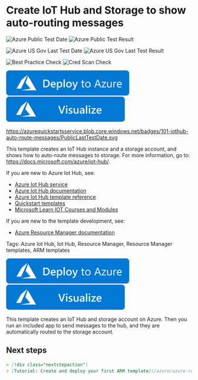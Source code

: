 # Create IoT Hub and Storage to show auto-routing messages

![Azure Public Test Date](https://azurequickstartsservice.blob.core.windows.net/badges/101-iothub-auto-route-messages/PublicLastTestDate.svg)
![Azure Public Test Result](https://azurequickstartsservice.blob.core.windows.net/badges/101-iothub-auto-route-messages/PublicDeployment.svg)

![Azure US Gov Last Test Date](https://azurequickstartsservice.blob.core.windows.net/badges/101-iothub-auto-route-messages/FairfaxLastTestDate.svg)
![Azure US Gov Last Test Result](https://azurequickstartsservice.blob.core.windows.net/badges/101-iothub-auto-route-messages/FairfaxDeployment.svg)

![Best Practice Check](https://azurequickstartsservice.blob.core.windows.net/badges/101-iothub-auto-route-messages/BestPracticeResult.svg)
![Cred Scan Check](https://azurequickstartsservice.blob.core.windows.net/badges/101-iothub-auto-route-messages/CredScanResult.svg)

[![Deploy To Azure](https://raw.githubusercontent.com/Azure/azure-quickstart-templates/master/1-CONTRIBUTION-GUIDE/images/deploytoazure.svg?sanitize=true)](https://portal.azure.com/#create/Microsoft.Template/uri/https%3A%2F%2Fraw.githubusercontent.com%2FAzure%2Fazure-quickstart-templates%2Fmaster%2F101-iothub-auto-route-messages%2Fazuredeploy.json)  [![Visualize](https://raw.githubusercontent.com/Azure/azure-quickstart-templates/master/1-CONTRIBUTION-GUIDE/images/visualizebutton.svg?sanitize=true)](http://armviz.io/#/?load=https%3A%2F%2Fraw.githubusercontent.com%2FAzure%2Fazure-quickstart-templates%2Fmaster%2F101-auto-route-messages%2Fazuredeploy.json)

https://azurequickstartsservice.blob.core.windows.net/badges/101-iothub-auto-route-messages/PublicLastTestDate.svg

This template creates an IoT Hub instance and a storage account, and shows how to auto-route messages to storage. For more information, go to: https://docs.microsoft.com/azure/iot-hub/.

If you are new to Azure Iot Hub, see:

- [Azure Iot Hub service](https://azure.microsoft.com/services/iot-hub/)
- [Azure Iot Hub documentation](https://docs.microsoft.com/azure/iot-hub/)
- [Azure Iot Hub template reference](https://docs.microsoft.com/azure/templates/microsoft.devices/iothub-allversions)
- [Quickstart templates](https://azure.microsoft.com/resources/templates/?resourceType=Microsoft.Devices&pageNumber=1&sort=Popular)
- [Microsoft Learn IOT Courses and Modules](https://docs.microsoft.com/learn/browse/?products=azure-iot-central%2Cazure-iot-hub )

If you are new to the template development, see:

- [Azure Resource Manager documentation](https://docs.microsoft.com/en-us/azure/azure-resource-manager/)

Tags: Azure Iot Hub, Iot Hub, Resource Manager, Resource Manager templates, ARM templates



[![Deploy To Azure](https://raw.githubusercontent.com/Azure/azure-quickstart-templates/master/1-CONTRIBUTION-GUIDE/images/deploytoazure.svg?sanitize=true)](https://portal.azure.com/#create/Microsoft.Template/uri/https%3A%2F%2Fraw.githubusercontent.com%2FAzure%2Fazure-quickstart-templates%2Fmaster%2F101-iothub-auto-route-messages%2Fazuredeploy.json)  [![Visualize](https://raw.githubusercontent.com/Azure/azure-quickstart-templates/master/1-CONTRIBUTION-GUIDE/images/visualizebutton.svg?sanitize=true)](http://armviz.io/#/?load=https%3A%2F%2Fraw.githubusercontent.com%2FAzure%2Fazure-quickstart-templates%2Fmaster%2F101-auto-route-messages%2Fazuredeploy.json)

This template creates an IoT Hub and storage account on Azure. Then you run an included app to send messages to the hub, and they are automatically routed to the storage account.

## Next steps

```markdown
> [!div class="nextstepaction"]
> [Tutorial: Create and deploy your first ARM template](/azure/azure-resource-manager/templates/template-tutorial-create-first-template)
```
